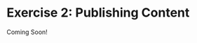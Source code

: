 # Exercise 2: Publishing Content 

Coming Soon!

<!--
[$LIFERAY_LEARN_YOUTUBE_URL$]=https://www.youtube.com/embed/T2miIsAkqfc

## Exercise Goals 
- Enable Publications and Create a New Publication 
- Invite Users to a Publication 
- Schedule a Publication and View the Changes 

## Enable Publications and Create a New Publication 
1. **Sign In** as your platform Administrator. 
2. **Open** the _Global Menu_. 
3. **Go to** `Applications` &rarr; `Publications`. 
4. **Click** _Publications_. 
5. **Click** the _Enable Publications_ toggle. 
6. **Click** _Save_. 
7. **Click** the _Add_ button at the top right. 
8. **Type** `New Year Updates - 2022` as the _Name_. 
9. **Click** the _Create_ button. 
	- You should see the new _Publication_ listed on the _Ongoing_ tab. Additionally, you should see a bar at the top of your browser with a blue dot and the name of the active Publication. 

## Add Pages in the New Publication 
1. **Open** the _Global Menu_. 
2. **Go to** the _Sites_ tab. 
3. **Click** _View All_. 
4. **Click** the _My Sites_ tab. 
5. **Choose** the _Marvin Robotics_ Site. 
6. **Open** the _Site Menu_. 
7. **Go to** `Site Builder` &rarr; `Pages`. 
8. **Click** the _Add_ button. 
9. **Select** _Public Page_. 
10. **Choose** a _Blank_ Content Page. 
11. **Type** `Marvin Machines` as the _Name_. 
12. **Click** _Add_. 

## Add Fragments to the New Page 
1. **Open** the _Fragments and Widgets_ menu in the sidebar (the plus icon). 
2. **Go to** `Fragments` &rarr; `Featured Content`. 
3. **Drag and Drop** a _Features_ fragment onto the Page. 
4. **Click** _Publish_. 
5. **Click** _Marvin Machines_ in the list of _Public Pages_ to view. 

## Add Two More Public Pages 
1. **Click** the _Back_ (<) arrow beside _Marvin Machines_. 
2. **Click** the _Add_ button beside _Public Pages_. 
3. **Choose** _Add Page_. 
4. **Choose** _Blank_. 
5. **Type** `Revolutionary Robotics` as the _Name_. 
6. **Click** _Add_. 
7. **Click** _Publish_. 
	- We will leave the Page blank for now. 
8. **Click** the _Add_ button beside _Public Pages_. 
9. **Choose** _Add Page_. 
10. **Choose** _Blank_. 
11. **Type** `Contact Us` as the _Name_. 
12. **Click** _Add_. 
13. **Click** _Publish_. 
	- We will leave the Page blank for now. 

## Review and Publish Changes to the Publication 
1. **Click** the _New Year Updates - 2022_ drop-down bar menu at the top of the page. 
2. **Click** _Review Changes_. 
	- You should see a list of the changes we just made. 
3. **Click** the _Marvin Machines_ change to view in more detail. 
4. **Click** the _Publish_ button at the top right next to _Schedule_. 
	- You should see a message that says "No unresolved conflicts, ready to publish." 
5. **Click** _Publish_. 
6. **Open** the _Personal Menu_. 
7. **Click** on _My Sites_. 
8. **Click** the _My Sites_ tab. 
9. **Choose** _Marvin Robotics_. 
	- You should see the new pages we added using the Publication. 

## Create a New User to Manage a Publication 
1. **Open** the _Global Menu_. 
2. **Go to** `Control Panel` &rarr; `Users` &rarr; `Users and Organizations`. 
	- Make sure the bar menu at the top says Production. 
3. **Click** the _Add_ (plus) icon to add a new User. 
4. **Type** `d.babel` as the _Screen Name_. 
5. **Type** `d.babel@marvinrobotics` as the _Email Address_. 
6. **Type** `Douglas` as the _First Name_. 
7. **Type** `Babel` as the _Last Name_. 
8. **Click** _Save_. 

## Assign Douglas Membership, a Role, and a Password 
1. **Click** _Memberships_ in the menu on the left. 
2. **Click** _Select_ next to _Sites_. 
3. **Choose** _Marvin Robotics_. 
4. **Click** _Save_. 
5. **Click** _Roles_ in the menu on the left. 
6. **Click** _Select_ next to _Site Roles_. 
7. **Choose** _Site Administrator_. 
8. **Click** _Save_. 
9. **Click** _Password_ in the menu on the left. 
10. **Type** a _New Password_ and _Enter Again_. 
	- For simplicity, you can use `test`. 
11. **Click** _Save_. 
	- If this is the first new User you have created, be sure to disable email verification by opening the Global Menu and going to Control Panel &rarr; Configuration &rarr; Instance Settings. Click on User Authentication and deselect the checkbox beside "Require strangers to verify their email address?" 

## Create a Design Updates Publication 
1. **Open** the _Production_ bar menu at the top of the Page. 
2. **Choose** _Create a New Publication_. 
3. **Type** `Design Updates` for the _Name_. 
4. **Click** _Create_. 

## Invite Douglas Babel to the Publication 
1. **Click** the _Options_ (three dots) icon. 
2. **Select** _Invite Users_. 
3. **Click** the _Viewer_ drop-down. 
4. **Select** _Publisher_. 
5. **Type** _Douglas_ under _People_ and select _Douglas Babel_ from the drop-down. 
6. **Click** _Send_. 
7. **Click** _OK_ in the pop-up. 

## Sign In as Douglas Babel 
1. **Open** the _Personal Menu_. 
2. **Click** _Sign Out_. 
3. **Click** _Sign In_. 
4. **Sign In** as Douglas Babel using the email and password just established. 
5. **Click** _I Agree_ to the _Terms of Use_. 
6. **Type** a _New Password_ and _Enter Again_. 
7. **Click** _Save_. 
8. **Type** a _Password Reminder_. 
9. **Click** _Save_. 

## Access the Publication as Douglas Babel 
1. **Open** the _Personal Menu_. 
2. **Click** _Notifications_. 
	- You should see a Notification from your Administrator inviting Douglas to work on Design Updates as a Publisher. 
3. **Click** on the drop-down bar menu at the top. 
4. **Click** _Select a Publication_ if the bar menu reads _Production_. 
5. **Choose** _Design Updates_. 
6. **Open** the _Personal Menu_. 
7. **Click** _My Sites_. 
8. **Click** the _My Sites_ tab in the pop-up. 
9. **Choose** _Marvin Robotics_. 

## Make Changes to a Page on the Marvin Robotics Site 
1. **Open** the _Site Menu_. 
2. **Click** the _Page Tree_ icon. 
3. **Select** _Marvin Machines_ from the menu. 
4. **Click** the _Edit_ (pencil) icon at the top of the page. 
5. **Open** the _Browser_ sidebar (arrow icon). 
6. **Click** the plus (+) icon to expand the _Container_ fragment. 
7. **Click** to select the first _Container_ fragment within the larger _Container_. 
8. **Click** the _Styles_ tab underneath the _Page Elements_. 
9. **Click** the plus icon beside _Select Image_ under _Background &rarr; Background Image_. 
10. **Click** _Select File_. 
11. **Go to** the exercise file folder. 
12. **Select** `seasonal_banner.jpg`. 
13. **Click** _Open_. 
14. **Click** _Add_. 
15. **Click** _Publish_ at the top right. 

## Compare the Publication and the Current Site 
1. **Open** the drop-down bar menu at the top of the page. 
2. **Select** _Work on Production_. 
	- This will take you to the Site in its current state. You should see that the seasonal banner no longer appears. 
3. **Open** the drop-down bar menu. 
4. **Select** _Work on Design Updates_. 
	- This will take you back to the Publication. 

## Schedule the Publication for Release 
1. **Open** the drop-down bar menu at the top of the page. 
2. **Select** _Review Changes_. 
3. **Click** _Schedule_ at the top right. 
4. **Select** today's date. 
5. **Choose** a publication time of 2 minutes from the current time. 
6. **Click** _Schedule_. 
7. **Go to** the _Marvin Machines_ page of the _Marvin Robotics_ Site. 
8. **View** the changes once the scheduled time is reached. 

---

## Bonus Exercise 
1. Create an additional publication. Make changes to the publication and to Production so that there are conflicts (for example, add duplicate folders or move a Web Content article). Resolve any conflicts that you are notified about when you attempt to publish the Publication. 

---

## Next Up

* [Exercise 2b: Create User Groups](./exercises-create-user-groups.md)
-->